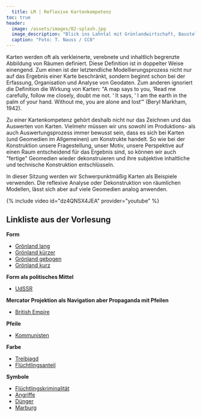```yaml
---
  title: LM | Reflexive Kartenkompetenz
toc: true
header:
  image: /assets/images/02-splash.jpg
  image_description: "Blick ins Lahntal mit Grünlandwirtschaft, Baustelle für Stromtrassen und Regenbogen."
  caption: "Foto: T. Nauss / CC0"
---
```



Karten werden oft als verkleinerte, verebnete und inhaltlich begrenzte Abbildung von Räumen definiert. Diese Definition ist in doppelter Weise einengend. Zum einen ist der letztendliche Modellierungsprozess nicht nur auf das Ergebnis einer Karte beschränkt, sondern beginnt schon bei der Erfassung, Organisation und Analyse von Geodaten. Zum anderen ignoriert die Definition die Wirkung von Karten: "A map says to you, ‘Read me carefully, follow me closely, doubt me not. ‘ It says, ‘ I am the earth in the palm of your hand. Without me, you are alone and lost‘" (Beryl Markham, 1942).

Zu einer Kartenkompetenz gehört deshalb nicht nur das Zeichnen und das Auswerten von Karten. Vielmehr müssen wir uns sowohl im Produktions- als auch Auswertungsprozess immer bewusst sein, dass es sich bei Karten (und Geomedien im Allgemeinen) um Konstrukte handelt. So wie bei der Konstruktion unsere Fragestellung, unser Motiv, unsere Perspektive auf einen Raum entscheidend für das Ergebnis sind, so können wir auch "fertige" Geomedien wieder dekonstruieren und ihre subjektive inhaltliche und technische Konstruktion entschlüsseln.

In dieser Sitzung werden wir Schwerpunktmäßig Karten als Beispiele verwenden. Die reflexive Analyse oder Dekonstruktion von räumlichen Modellen, lässt sich aber auf viele Geomedien analog anwenden.

{% include video id="dz4QNSX4JEA" provider="youtube" %}


## Linkliste aus der Vorlesung

**Form**
* [Grönland lang](https://en.wikipedia.org/wiki/Greenland#/media/File:Greenland_(orthographic_projection).svg)
* [Grönland kürzer](https://upload.wikimedia.org/wikipedia/commons/9/98/Greenland_ice_sheet_AMSL_thickness_map-en.png)
* [Grönland gebogen](http://listverse.com/2019/01/07/10-things-you-might-not-know-about-greenland/)
* [Grönland kurz](https://geology.com/world/greenland-satellite-image.shtml)

**Form als politisches Mittel**
* [UdSSR](https://www.carnegiecouncil.org/publications/ethics_online/politics-and-cartography-the-power-of-deception-through-distortion)

**Mercator Projektion als Navigation aber Propaganda mit Pfeilen**
* [British Empire](https://www.carnegiecouncil.org/publications/ethics_online/politics-and-cartography-the-power-of-deception-through-distortion)

**Pfeile**
* [Kommunisten](https://digital.library.cornell.edu/catalog/ss:3293897)

**Farbe**
* [Treibjagd](https://www.carnegiecouncil.org/publications/ethics_online/politics-and-cartography-the-power-of-deception-through-distortion)
* [Flüchtlingsanteil](https://blog.zeit.de/teilchen/2015/08/27/wo-in-deutschland-viele-fluechtlinge-leben/?sort=asc&comments_page=9)

**Symbole**
* [Flüchtlingskriminalität](https://de.sputniknews.com/politik/20161205313640352-migranten-kriminalitaet-karte/)
* [Angriffe](https://www.stern.de/politik/deutschland/fluechtlinge--deutschlandkarte-der-schande---dokumentation-von-uebergriffen-6711190.html)
* [Dünger](https://www.greenpeace.org/usa/massive-texas-fertilizer-plant-explosion/)
* [Marburg](http://www.kuhmann.com/Arms/Marburg%20(city%20center%20&%20location%20of%20Teutonic%20house%20-%20a%20Mineralology%20Museum).jpg)
